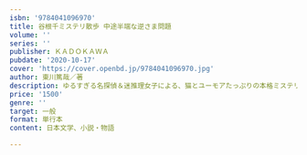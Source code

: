 ```yaml
---
isbn: '9784041096970'
title: 谷根千ミステリ散歩 中途半端な逆さま問題
volume: ''
series: ''
publisher: ＫＡＤＯＫＡＷＡ
pubdate: '2020-10-17'
cover: 'https://cover.openbd.jp/9784041096970.jpg'
author: 東川篤哉／著
description: ゆるすぎる名探偵＆迷推理女子による、猫とユーモアたっぷりの本格ミステリ
price: '1500'
genre: ''
target: 一般
format: 単行本
content: 日本文学、小説・物語

---
```

